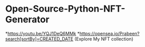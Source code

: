 # Open-Source-Python-NFT-Generator
*https://youtu.be/YQJ1DeQ6MMk
*https://opensea.io/Prabeen?search[sortBy]=CREATED_DATE (Explore My NFT collection)
